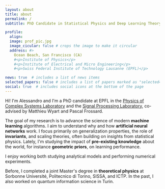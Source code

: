 ```yaml
---
layout: about
title: about
permalink: /
subtitle: PhD Candidate in Statistical Physics and Deep Learning Theory

profile:
  align:
  image: prof_pic.jpg
  image_cicular: false # crops the image to make it circular
  address: #>
    Ocean Beach, San Francisco (CA)
    #<p>Institute of Physics</p>
    #<p>Institute of Electrical and Micro Engineering</p>
    #<p>Swiss Federal Institute of Technology Lausanne (EPFL)</p>

news: true  # includes a list of news items
selected_papers: false # includes a list of papers marked as "selected={true}"
social: true  # includes social icons at the bottom of the page
---
```


Hi! I'm Alessandro and I'm a PhD candidate at EPFL in the [Physics of Complex Systems Laboratory](https://www.epfl.ch/labs/pcsl/) and the [Signal Processing Laboratory](https://www.epfl.ch/labs/lts4/), co-advised by Matthieu Wyart and Pascal Frossard.

The goal of my research is to advance the science of modern **machine learning** algorithms. I aim to understand why and how **artificial neural networks** work. I focus primarily on generalization properties, the role of **invariants**, and scaling theories, often building on insights from statistical physics. Lately, I'm studying the impact of **pre-existing knowledge** about the world, for instance **geometric priors**, on learning performance.

I enjoy working both studying analytical models and performing numerical experiments.

Before, I completed a joint Master's degree in **theoretical physics** at Sorbonne Université, Politecnico di Torino, SISSA, and ICTP. In the past, I also worked on quantum information science in Turin.
